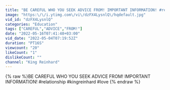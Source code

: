 ```yaml
---
title: "BE CAREFUL WHO YOU SEEK ADVICE FROM! IMPORTANT INFORMATION! #relationship #kingreinhard #love"
image: "https:\/\/i.ytimg.com\/vi\/dzFX4LysnlQ\/hqdefault.jpg"
vid_id: "dzFX4LysnlQ"
categories: "Education"
tags: ["CAREFUL","ADVICE","FROM!"]
date: "2022-05-16T07:41:48+03:00"
vid_date: "2022-05-04T07:19:52Z"
duration: "PT16S"
viewcount: "20"
likeCount: "1"
dislikeCount: ""
channel: "King Reinhard"
---
```

{% raw %}BE CAREFUL WHO YOU SEEK ADVICE FROM! IMPORTANT INFORMATION! #relationship #kingreinhard #love {% endraw %}
